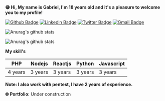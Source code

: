 **😁 Hi, My name is Gabriel, I'm 18 years old and it's a pleasure to welcome you to my profile!**

[![Github Badge](https://img.shields.io/badge/-Github-000?style=flat-square&logo=Github&logoColor=white&link=https://github.com/Faintzy)](https://github.com/Faintzy)
[![Linkedin Badge](https://img.shields.io/badge/-LinkedIn-blue?style=flat-square&logo=Linkedin&logoColor=white&link=https://www.linkedin.com/in/sudogabriel/)](https://www.linkedin.com/in/sudogabriel/)
[![Twitter Badge](https://img.shields.io/badge/-Twitter-1ca0f1?style=flat-square&labelColor=1ca0f1&logo=twitter&logoColor=white&link=https://twitter.com/xxFerrier)](https://twitter.com/xxFerrier)
[![Gmail Badge](https://img.shields.io/badge/-gabrielmrts@yahoo.com-c14438?style=flat-square&logo=Gmail&logoColor=white&link=mailto:gabrielmrts@yahoo.com)](mailto:gabrielmrts@yahoo.com)



![Anurag's github stats](https://github-readme-stats.vercel.app/api?username=faintzy&theme=radical&show_icons=true)

![Anurag's github stats](https://github-readme-stats.vercel.app/api/top-langs/?username=Faintzy&theme=radical)

**My skill's**

|  PHP   | Nodejs | Reactjs | Python | Javascript |
|--------|--------|---------|--------|------------|
| 4 years| 3 years|  3 years| 3 years|   3 years  |

**Note: I also work with pentest, I have 2 years of experience.**

**🌐 Portfolio:** Under construction
